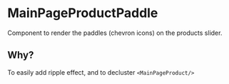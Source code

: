# MainPageProductPaddle

Component to render the paddles (chevron icons) on the products slider.

## Why?

To easily add ripple effect, and to decluster `<MainPageProduct/>`
